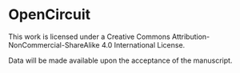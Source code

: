 # OpenCircuit
This work is licensed under a Creative Commons Attribution-NonCommercial-ShareAlike 4.0 International License.

Data will be made available upon the acceptance of the manuscript.
